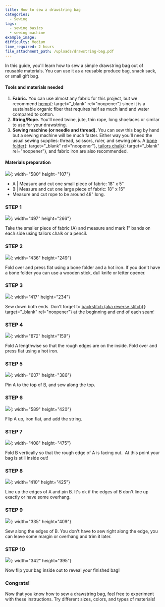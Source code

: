 ```yaml
---
title: How to sew a drawstring bag
categories:
  - Sewing
tags:
  - sewing basics
  - sewing machine
example_image:
difficulty: Medium
time_required: 2 hours
file_attachment_path: /uploads/drawstring-bag.pdf
---
```


In this guide, you'll learn how to sew a simple drawstring bag out of reusable materials. You can use it as a reusable produce bag, snack sack, or small gift bag.

#### **Tools and materials needed**

1. **Fabric.** You can use almost any fabric for this project, but we recommend [hemp](https://www.etsy.com/listing/546939909/hmong-hill-tribe-hemp-hand-woven-hemp){: target="_blank" rel="noopener"} since it is a sustainable organic fiber that requires half as much land and water compared to cotton.
2. **String/Rope.** You'll need twine, jute, thin rope, long shoelaces or similar to use for your drawstring.
3. **Sewing machine (or needle and thread).** You can sew this bag by hand but a sewing machine will be much faster. Either way you'll need the usual sewing supplies: thread, scissors, ruler, and sewing pins. A [bone folder](https://www.joann.com/fiskars-bone-folder/10224780.html){: target="_blank" rel="noopener"}, [tailors chalk](https://www.joann.com/dritz-tailor-chalk-refill-white/1049832.html){: target="_blank" rel="noopener"}, and fabric iron are also recommended.

#### **Materials preparation**

![](/uploads/how-to-sew-a-drawstring-bag/materials.png){: width="580" height="107"}

* A \| Measure and cut one small piece of fabric: 18" x 5"
* B \| Measure and cut one large piece of fabric: 18" x 15"
* Measure and cut rope to be around 48" long.

### STEP 1

![](/uploads/how-to-sew-a-drawstring-bag/step1.png){: width="497" height="266"}

Take the smaller piece of fabric (A) and measure and mark 1" bands on each side using tailors chalk or a pencil.

### STEP 2

![](/uploads/how-to-sew-a-drawstring-bag/step2.png){: width="436" height="249"}

Fold over and press flat using a bone folder and a hot iron. If you don't have a bone folder you can use a wooden stick, dull knife or letter opener.

### STEP 3

![](/uploads/how-to-sew-a-drawstring-bag/step3.png){: width="417" height="234"}

Sew down both ends. Don't forget to [backstitch (aka reverse stitch)](https://doitbetteryourself.club/blog/how-to-back-stitch-and-why-its-important/){: target="_blank" rel="noopener"} at the beginning and end of each seam\!

### STEP 4

![](/uploads/how-to-sew-a-drawstring-bag/step4.png){: width="872" height="159"}

Fold A lengthwise so that the rough edges are on the inside. Fold over and press flat using a hot iron.

### STEP 5

![](/uploads/how-to-sew-a-drawstring-bag/step5.png){: width="607" height="386"}

Pin A to the top of B, and sew along the top.

### STEP 6

![](/uploads/how-to-sew-a-drawstring-bag/step6.png){: width="589" height="420"}

Flip A up, iron flat, and add the string.

### STEP 7

![](/uploads/how-to-sew-a-drawstring-bag/step7.png){: width="408" height="475"}

Fold B vertically so that the rough edge of A is facing out.&nbsp; At this point your bag is still inside out\!

### STEP 8

![](/uploads/how-to-sew-a-drawstring-bag/step8.png){: width="410" height="425"}

Line up the edges of A and pin B. It's ok if the edges of B don't line up exactly or have some overhang.

### STEP 9

![](/uploads/how-to-sew-a-drawstring-bag/step9.png){: width="335" height="409"}

Sew along the edges of B. You don't have to sew right along the edge, you can leave some margin or overhang and trim it later.

### STEP 10

![](/uploads/how-to-sew-a-drawstring-bag/step10.png){: width="342" height="395"}

Now flip your bag inside out to reveal your finished bag\!

### Congrats\!

Now that you know how to sew a drawstring bag, feel free to experiment with these instructions. Try different sizes, colors, and types of materials\!

&nbsp;

&nbsp;
